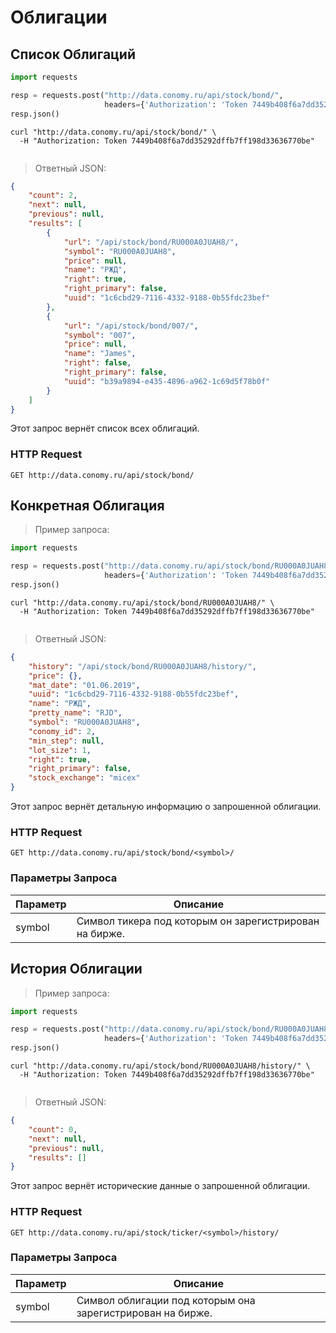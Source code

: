 # Облигации

## Список Облигаций

```python
import requests

resp = requests.post("http://data.conomy.ru/api/stock/bond/",
                     headers={'Authorization': 'Token 7449b408f6a7dd35292dffb7ff198d33636770be'})
resp.json()
```

```shell 
curl "http://data.conomy.ru/api/stock/bond/" \
  -H "Authorization: Token 7449b408f6a7dd35292dffb7ff198d33636770be"
```

```javascript

```

> Ответный JSON:

```json
{
    "count": 2,
    "next": null,
    "previous": null,
    "results": [
        {
            "url": "/api/stock/bond/RU000A0JUAH8/",
            "symbol": "RU000A0JUAH8",
            "price": null,  
            "name": "РЖД",
            "right": true,
            "right_primary": false,
            "uuid": "1c6cbd29-7116-4332-9188-0b55fdc23bef"
        },
        {
            "url": "/api/stock/bond/007/",
            "symbol": "007",
            "price": null,
            "name": "James",
            "right": false,
            "right_primary": false,
            "uuid": "b39a9894-e435-4896-a962-1c69d5f78b0f"
        }
    ]
}
```

Этот запрос вернёт список всех облигаций.

### HTTP Request

`GET http://data.conomy.ru/api/stock/bond/`

## Конкретная Облигация

> Пример запроса:

```python
import requests

resp = requests.post("http://data.conomy.ru/api/stock/bond/RU000A0JUAH8/",
                     headers={'Authorization': 'Token 7449b408f6a7dd35292dffb7ff198d33636770be'})
resp.json()
```

```shell 
curl "http://data.conomy.ru/api/stock/bond/RU000A0JUAH8/" \
  -H "Authorization: Token 7449b408f6a7dd35292dffb7ff198d33636770be"
```

```javascript

```

> Ответный JSON:

```json
{
    "history": "/api/stock/bond/RU000A0JUAH8/history/",
    "price": {},
    "mat_date": "01.06.2019",
    "uuid": "1c6cbd29-7116-4332-9188-0b55fdc23bef",
    "name": "РЖД",
    "pretty_name": "RJD",
    "symbol": "RU000A0JUAH8",
    "conomy_id": 2,
    "min_step": null,
    "lot_size": 1,
    "right": true,
    "right_primary": false,
    "stock_exchange": "micex"
}
```

Этот запрос вернёт детальную информацию о запрошенной облигации.

### HTTP Request

`GET http://data.conomy.ru/api/stock/bond/<symbol>/`

### Параметры Запроса

Параметр | Описание
-------- | -----------
symbol | Символ тикера под которым он зарегистрирован на бирже.

## История Облигации

> Пример запроса:

```python
import requests

resp = requests.post("http://data.conomy.ru/api/stock/bond/RU000A0JUAH8/history/",
                     headers={'Authorization': 'Token 7449b408f6a7dd35292dffb7ff198d33636770be'})
resp.json()
```

```shell 
curl "http://data.conomy.ru/api/stock/bond/RU000A0JUAH8/history/" \
  -H "Authorization: Token 7449b408f6a7dd35292dffb7ff198d33636770be"
```

```javascript

```

> Ответный JSON:

```json
{
    "count": 0,
    "next": null,
    "previous": null,
    "results": []
}
```

Этот запрос вернёт исторические данные о запрошенной облигации.

### HTTP Request

`GET http://data.conomy.ru/api/stock/ticker/<symbol>/history/`

### Параметры Запроса

Параметр | Описание
-------- | -----------
symbol | Символ облигации под которым она зарегистрирован на бирже.